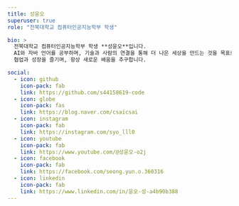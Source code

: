 ```yaml
---
title: 성윤오
superuser: true
role: "전북대학교 컴퓨터인공지능학부 학생"

bio: >
  전북대학교 컴퓨터인공지능학부 학생 **성윤오**입니다.  
  AI와 자바 언어를 공부하며, 기술과 사람의 연결을 통해 더 나은 세상을 만드는 것을 목표로 하고 있습니다.  
  협업과 성장을 즐기며, 항상 새로운 배움을 추구합니다.

social:
  - icon: github
    icon-pack: fab
    link: https://github.com/s44158619-code
  - icon: globe
    icon-pack: fas
    link: https://blog.naver.com/csaicsai
  - icon: instagram
    icon-pack: fab
    link: https://instagram.com/syo_lll0
  - icon: youtube
    icon-pack: fab
    link: https://www.youtube.com/@성윤오-o2j
  - icon: facebook
    icon-pack: fab
    link: https://facebook.com/seong.yun.o.360316
  - icon: linkedin
    icon-pack: fab
    link: https://www.linkedin.com/in/윤오-성-a4b90b388
---
```

